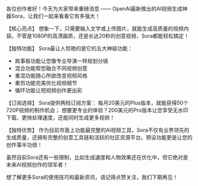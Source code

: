 各位创作者好！今天为大家带来重磅消息 —— OpenAI最新推出的AI视频生成神器Sora，让我们一起来看看它有多强大！

【核心亮点】
想象一下，只需要输入文字或上传图片，就能生成高质量的视频内容。不管是1080P的高清画质，还是长达20秒的创意视频，Sora都能轻松搞定！

【独特功能】
Sora最让人惊艳的是它的五大神级功能：
- 故事板功能让您像专业导演一样规划分镜
- 混合功能帮您融合不同视频创意
- 重混功能随心所欲改变视频风格
- 重剪功能完美优化视频细节
- 循环功能让短视频创作更出彩

【订阅选择】
Sora提供两档订阅方案：
每月20美元的Plus版本，就能获得50个720P视频的制作机会；
想要更专业的体验？200美元的Pro版本让您享受无水印下载、更快处理速度，还能同时生成更多视频！

【独特优势】
作为目前市面上功能最完整的AI视频工具，Sora不仅有业界领先的生成质量，还拥有完整的创意工具链和活跃的社区资源平台。预设功能更是让您的创作事半功倍！

虽然目前Sora还有一些限制，比如生成速度和人物效果还在优化中，但它绝对是未来AI视频创作的领军者！

想了解更多Sora的使用技巧和最新资讯，请记得点赞关注，我们下期再见！